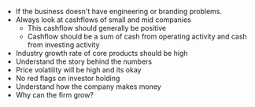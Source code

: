 * If the business doesn't have engineering or branding problems.
* Always look at cashflows of small and mid companies
	* This cashflow should generally be positive
	* Cashflow should be a sum of cash from operating activity and cash from investing activity
* Industry growth rate of core products should be high
* Understand the story behind the numbers
* Price volatility will be high and its okay
* No red flags on investor holding
* Understand how the company makes money
* Why can the firm grow?